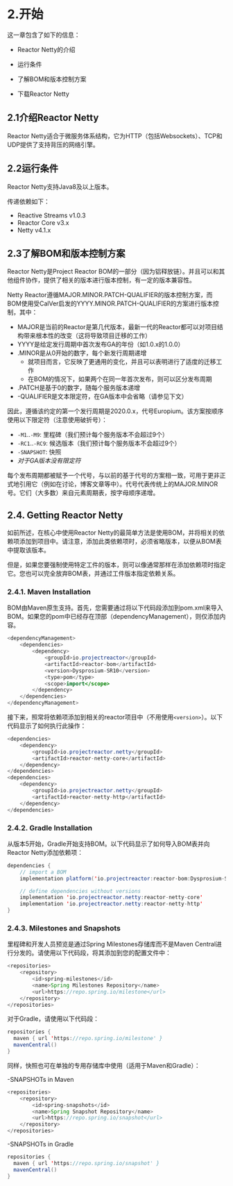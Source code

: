 # 2.开始

这一章包含了如下的信息：

* Reactor Netty的介绍

* 运行条件

* 了解BOM和版本控制方案

* 下载Reactor Netty

## 2.1介绍Reactor Netty

Reactor Netty适合于微服务体系结构，它为HTTP（包括Websockets）、TCP和UDP提供了支持背压的网络引擎。

## 2.2运行条件

Reactor Netty支持Java8及以上版本。

传递依赖如下：

* Reactive Streams v1.0.3
* Reactor Core v3.x
* Netty v4.1.x

## 2.3了解BOM和版本控制方案

Reactor Netty是Project Reactor BOM的一部分（因为铝释放链）。并且可以和其他组件协作，提供了相关的版本进行版本控制，有一定的版本兼容性。

Netty Reactor遵循MAJOR.MINOR.PATCH-QUALIFIER的版本控制方案，而BOM使用受CalVer启发的YYYY.MINOR.PATCH-QUALIFIER的方案进行版本控制，其中：

- MAJOR是当前的Reactor是第几代版本，最新一代的Reactor都可以对项目结构带来根本性的改变（这将导致项目迁移的工作）
- YYYY是给定发行周期中首次发布GA的年份（如1.0.x的1.0.0）
- .MINOR是从0开始的数字，每个新发行周期递增
  - 就项目而言，它反映了更通用的变化，并且可以表明进行了适度的迁移工作
  - 在BOM的情况下，如果两个在同一年首次发布，则可以区分发布周期
- .PATCH是基于0的数字，随每个服务版本递增
- -QUALIFIER是文本限定符，在GA版本中会省略（请参见下文）

因此，遵循该约定的第一个发行周期是2020.0.x，代号Europium。该方案按顺序使用以下限定符（注意使用破折号）：

- `-M1`..`-M9`: 里程碑（我们预计每个服务版本不会超过9个）
- `-RC1`..`-RC9`: 候选版本（我们预计每个服务版本不会超过9个）
- `-SNAPSHOT`: 快照
- *对于GA版本没有限定符*

每个发布周期都被赋予一个代号，与以前的基于代号的方案相一致，可用于更非正式地引用它（例如在讨论，博客文章等中）。代号代表传统上的MAJOR.MINOR号。它们（大多数）来自元素周期表，按字母顺序递增。

## 2.4. Getting Reactor Netty

如前所述，在核心中使用Reactor Netty的最简单方法是使用BOM，并将相关的依赖项添加到项目中。请注意，添加此类依赖项时，必须省略版本，以便从BOM表中提取该版本。

但是，如果您要强制使用特定工件的版本，则可以像通常那样在添加依赖项时指定它。您也可以完全放弃BOM表，并通过工件版本指定依赖关系。

### 2.4.1. Maven Installation

BOM由Maven原生支持。首先，您需要通过将以下代码段添加到pom.xml来导入BOM。如果您的pom中已经存在顶部（dependencyManagement），则仅添加内容。

```java
<dependencyManagement> 
    <dependencies>
        <dependency>
            <groupId>io.projectreactor</groupId>
            <artifactId>reactor-bom</artifactId>
            <version>Dysprosium-SR10</version> 
            <type>pom</type>
            <scope>import</scope>
        </dependency>
    </dependencies>
</dependencyManagement>
```

接下来，照常将依赖项添加到相关的reactor项目中（不用使用`<version>`）。以下代码显示了如何执行此操作：

```java
<dependencies>
    <dependency>
        <groupId>io.projectreactor.netty</groupId>
        <artifactId>reactor-netty-core</artifactId> 
    </dependency>
</dependencies>
<dependencies>
    <dependency>
        <groupId>io.projectreactor.netty</groupId>
        <artifactId>reactor-netty-http</artifactId>
    </dependency>
</dependencies>
```

### 2.4.2. Gradle Installation

从版本5开始，Gradle开始支持BOM。以下代码显示了如何导入BOM表并向Reactor Netty添加依赖项：

```java
dependencies {
    // import a BOM
    implementation platform('io.projectreactor:reactor-bom:Dysprosium-SR10') 

    // define dependencies without versions
    implementation 'io.projectreactor.netty:reactor-netty-core' 
    implementation 'io.projectreactor.netty:reactor-netty-http'
}
```

### 2.4.3. Milestones and Snapshots

里程碑和开发人员预览是通过Spring Milestones存储库而不是Maven Central进行分发的。请使用以下代码段，将其添加到您的配置文件中：

```java
<repositories>
    <repository>
        <id>spring-milestones</id>
        <name>Spring Milestones Repository</name>
        <url>https://repo.spring.io/milestone</url>
    </repository>
</repositories>
```

对于Gradle，请使用以下代码段：

```java
repositories {
  maven { url 'https://repo.spring.io/milestone' }
  mavenCentral()
}
```

同样，快照也可在单独的专用存储库中使用（适用于Maven和Gradle）：

-SNAPSHOTs in Maven

```java
<repositories>
    <repository>
        <id>spring-snapshots</id>
        <name>Spring Snapshot Repository</name>
        <url>https://repo.spring.io/snapshot</url>
    </repository>
</repositories>
```

-SNAPSHOTs in Gradle

```java
repositories {
  maven { url 'https://repo.spring.io/snapshot' }
  mavenCentral()
}
```









